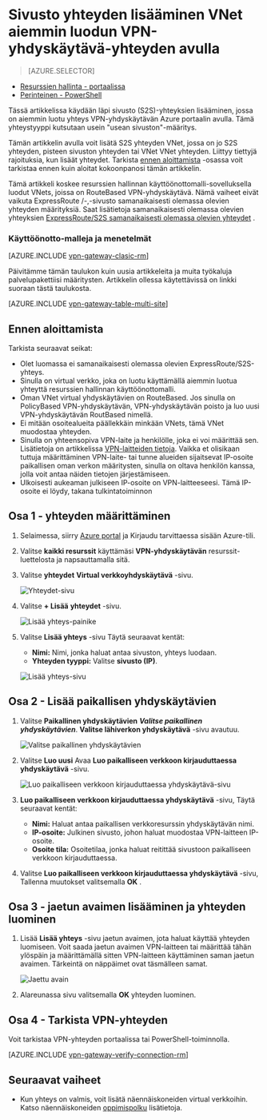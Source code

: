 <properties
   pageTitle="Useita VPN-sivusto sivusto yhdyskäytävän yhteyksiä lisääminen virtual verkon Azure-portaalissa Resurssienhallinta käyttöönoton mallin | Microsoft Azure"
   description="Usean sivuston S2S yhteyksien lisääminen VPN-yhdyskäytävän, jossa on olemassa oleva yhteys"
   services="vpn-gateway"
   documentationCenter="na"
   authors="cherylmc"
   manager="carmonm"
   editor=""
   tags="azure-resource-manager"/>

<tags
   ms.service="vpn-gateway"
   ms.devlang="na"
   ms.topic="article"
   ms.tgt_pltfrm="na"
   ms.workload="infrastructure-services"
   ms.date="10/10/2016"
   ms.author="cherylmc"/>



# <a name="add-a-site-to-site-connection-to-a-vnet-with-an-existing-vpn-gateway-connection"></a>Sivusto yhteyden lisääminen VNet aiemmin luodun VPN-yhdyskäytävä-yhteyden avulla

> [AZURE.SELECTOR]
- [Resurssien hallinta - portaalissa](vpn-gateway-howto-multi-site-to-site-resource-manager-portal.md)
- [Perinteinen - PowerShell](vpn-gateway-multi-site.md)

Tässä artikkelissa käydään läpi sivusto (S2S)-yhteyksien lisääminen, jossa on aiemmin luotu yhteys VPN-yhdyskäytävän Azure portaalin avulla. Tämä yhteystyyppi kutsutaan usein "usean sivuston"-määritys. 

Tämän artikkelin avulla voit lisätä S2S yhteyden VNet, jossa on jo S2S yhteyden, pisteen sivuston yhteyden tai VNet VNet yhteyden. Liittyy tiettyjä rajoituksia, kun lisäät yhteydet. Tarkista [ennen aloittamista](#before) -osassa voit tarkistaa ennen kuin aloitat kokoonpanosi tämän artikkelin. 

Tämä artikkeli koskee resurssien hallinnan käyttöönottomalli-sovelluksella luodut VNets, joissa on RouteBased VPN-yhdyskäytävä. Nämä vaiheet eivät vaikuta ExpressRoute /-,-sivusto samanaikaisesti olemassa olevien yhteyden määrityksiä. Saat lisätietoja samanaikaisesti olemassa olevien yhteyksien [ExpressRoute/S2S samanaikaisesti olemassa olevien yhteydet](../expressroute/expressroute-howto-coexist-resource-manager.md) .

### <a name="deployment-models-and-methods"></a>Käyttöönotto-malleja ja menetelmät

[AZURE.INCLUDE [vpn-gateway-clasic-rm](../../includes/vpn-gateway-classic-rm-include.md)] 

Päivitämme tämän taulukon kuin uusia artikkeleita ja muita työkaluja palvelupakettiisi määritysten. Artikkelin ollessa käytettävissä on linkki suoraan tästä taulukosta.

[AZURE.INCLUDE [vpn-gateway-table-multi-site](../../includes/vpn-gateway-table-multisite-include.md)] 


## <a name="before"></a>Ennen aloittamista

Tarkista seuraavat seikat:

- Olet luomassa ei samanaikaisesti olemassa olevien ExpressRoute/S2S-yhteys.
- Sinulla on virtual verkko, joka on luotu käyttämällä aiemmin luotua yhteyttä resurssien hallinnan käyttöönottomalli.
- Oman VNet virtual yhdyskäytävien on RouteBased. Jos sinulla on PolicyBased VPN-yhdyskäytävän, VPN-yhdyskäytävän poisto ja luo uusi VPN-yhdyskäytävän RoutBased nimellä.
- Ei mitään osoitealueita päällekkäin minkään VNets, tämä VNet muodostaa yhteyden.
- Sinulla on yhteensopiva VPN-laite ja henkilölle, joka ei voi määrittää sen. Lisätietoja on artikkelissa [VPN-laitteiden tietoja](vpn-gateway-about-vpn-devices.md). Vaikka et olisikaan tuttuja määrittäminen VPN-laite- tai tunne alueiden sijaitsevat IP-osoite paikallisen oman verkon määritysten, sinulla on oltava henkilön kanssa, jolla voit antaa näiden tietojen järjestämiseen.
- Ulkoisesti aukeaman julkiseen IP-osoite on VPN-laitteeseesi. Tämä IP-osoite ei löydy, takana tulkintatoiminnon


## <a name="part1"></a>Osa 1 - yhteyden määrittäminen

1. Selaimessa, siirry [Azure portal](http://portal.azure.com) ja Kirjaudu tarvittaessa sisään Azure-tili.
2. Valitse **kaikki resurssit** käyttämäsi **VPN-yhdyskäytävän** resurssit-luettelosta ja napsauttamalla sitä.
3. Valitse **yhteydet** **Virtual verkkoyhdyskäytävä** -sivu.

    ![Yhteydet-sivu](./media/vpn-gateway-howto-multi-site-to-site-resource-manager-portal/connectionsblade.png "Connections blade")<br>

4. Valitse **+ Lisää** **yhteydet** -sivu.

    ![Lisää yhteys-painike](./media/vpn-gateway-howto-multi-site-to-site-resource-manager-portal/addbutton.png "Add connection button")<br>

5. Valitse **Lisää yhteys** -sivu Täytä seuraavat kentät:
    - **Nimi:** Nimi, jonka haluat antaa sivuston, yhteys luodaan.
    - **Yhteyden tyyppi:** Valitse **sivusto (IP)**.

    ![Lisää yhteys-sivu](./media/vpn-gateway-howto-multi-site-to-site-resource-manager-portal/addconnectionblade.png "Add connection blade")<br>

## <a name="part2"></a>Osa 2 - Lisää paikallisen yhdyskäytävien

1. Valitse **Paikallinen yhdyskäytävien** ***Valitse paikallinen yhdyskäytävien***. **Valitse lähiverkon yhdyskäytävä** -sivu avautuu.

    ![Valitse paikallinen yhdyskäytävien](./media/vpn-gateway-howto-multi-site-to-site-resource-manager-portal/chooselng.png "Choose local network gateway")<br>
2. Valitse **Luo uusi** Avaa **Luo paikalliseen verkkoon kirjauduttaessa yhdyskäytävä** -sivu.

    ![Luo paikalliseen verkkoon kirjauduttaessa yhdyskäytävä-sivu](./media/vpn-gateway-howto-multi-site-to-site-resource-manager-portal/createlngblade.png "Create local network gateway")<br>

3. **Luo paikalliseen verkkoon kirjauduttaessa yhdyskäytävä** -sivu, Täytä seuraavat kentät:
    - **Nimi:** Haluat antaa paikallisen verkkoresurssin yhdyskäytävän nimi.
    - **IP-osoite:** Julkinen sivusto, johon haluat muodostaa VPN-laitteen IP-osoite.
    - **Osoite tila:** Osoitetilaa, jonka haluat reitittää sivustoon paikalliseen verkkoon kirjauduttaessa.
4. Valitse **Luo paikalliseen verkkoon kirjauduttaessa yhdyskäytävä** -sivu, Tallenna muutokset valitsemalla **OK** .

## <a name="part3"></a>Osa 3 - jaetun avaimen lisääminen ja yhteyden luominen

1. Lisää **Lisää yhteys** -sivu jaetun avaimen, jota haluat käyttää yhteyden luomiseen. Voit saada jaetun avaimen VPN-laitteen tai määrittää tähän ylöspäin ja määrittämällä sitten VPN-laitteen käyttäminen saman jaetun avaimen. Tärkeintä on näppäimet ovat täsmälleen samat.

    ![Jaettu avain](./media/vpn-gateway-howto-multi-site-to-site-resource-manager-portal/sharedkey.png "Shared key")<br>
2. Alareunassa sivu valitsemalla **OK** yhteyden luominen.

## <a name="part4"></a>Osa 4 - Tarkista VPN-yhteyden

Voit tarkistaa VPN-yhteyden portaalissa tai PowerShell-toiminnolla.

[AZURE.INCLUDE [vpn-gateway-verify-connection-rm](../../includes/vpn-gateway-verify-connection-rm-include.md)]


## <a name="next-steps"></a>Seuraavat vaiheet

- Kun yhteys on valmis, voit lisätä näennäiskoneiden virtual verkkoihin. Katso näennäiskoneiden [oppimispolku](https://azure.microsoft.com/documentation/learning-paths/virtual-machines) lisätietoja.
